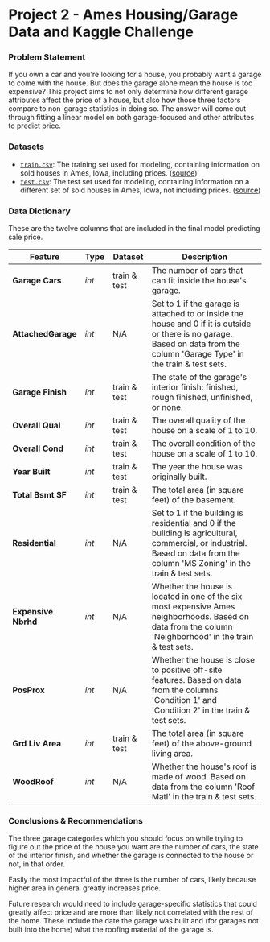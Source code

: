 # Project 2 - Ames Housing/Garage Data and Kaggle Challenge

### Problem Statement

If you own a car and you're looking for a house, you probably want a garage to come with the house. But does the garage alone mean the house is too expensive? This project aims to not only determine how different garage attributes affect the price of a house, but also how those three factors compare to non-garage statistics in doing so. The answer will come out through fitting a linear model on both garage-focused and other attributes to predict price.

### Datasets

* [`train.csv`](../datasets/train.csv): The training set used for modeling, containing information on sold houses in Ames, Iowa, including prices. ([source](https://www.kaggle.com/c/hopper-project-2-regression-challenge/data))
* [`test.csv`](../datasets/test.csv): The test set used for modeling, containing information on a different set of sold houses in Ames, Iowa, not including prices. ([source](https://www.kaggle.com/c/hopper-project-2-regression-challenge/data))

### Data Dictionary

These are the twelve columns that are included in the final model predicting sale price.

|Feature|Type|Dataset|Description|
|---|---|---|---|
|**Garage Cars**|*int*|train & test|The number of cars that can fit inside the house's garage.|
|**AttachedGarage**|*int*|N/A|Set to 1 if the garage is attached to or inside the house and 0 if it is outside or there is no garage. Based on data from the column 'Garage Type' in the train & test sets.|
|**Garage Finish**|*int*|train & test|The state of the garage's interior finish: finished, rough finished, unfinished, or none.|
|**Overall Qual**|*int*|train & test|The overall quality of the house on a scale of 1 to 10.|
|**Overall Cond**|*int*|train & test|The overall condition of the house on a scale of 1 to 10.|
|**Year Built**|*int*|train & test|The year the house was originally built.|
|**Total Bsmt SF**|*int*|train & test|The total area (in square feet) of the basement.|
|**Residential**|*int*|N/A|Set to 1 if the building is residential and 0 if the building is agricultural, commercial, or industrial. Based on data from the column 'MS Zoning' in the train & test sets.|
|**Expensive Nbrhd**|*int*|N/A|Whether the house is located in one of the six most expensive Ames neighborhoods. Based on data from the column 'Neighborhood' in the train & test sets.|
|**PosProx**|*int*|N/A|Whether the house is close to positive off-site features. Based on data from the columns 'Condition 1' and 'Condition 2' in the train & test sets.|
|**Grd Liv Area**|*int*|train & test|The total area (in square feet) of the above-ground living area.|
|**WoodRoof**|*int*|N/A|Whether the house's roof is made of wood. Based on data from the column 'Roof Matl' in the train & test sets.|

### Conclusions & Recommendations

The three garage categories which you should focus on while trying to figure out the price of the house you want are the number of cars, the state of the interior finish, and whether the garage is connected to the house or not, in that order.

Easily the most impactful of the three is the number of cars, likely because higher area in general greatly increases price.

Future research would need to include garage-specific statistics that could greatly affect price and are more than likely not correlated with the rest of the home. These include the date the garage was built and (for garages not built into the home) what the roofing material of the garage is.